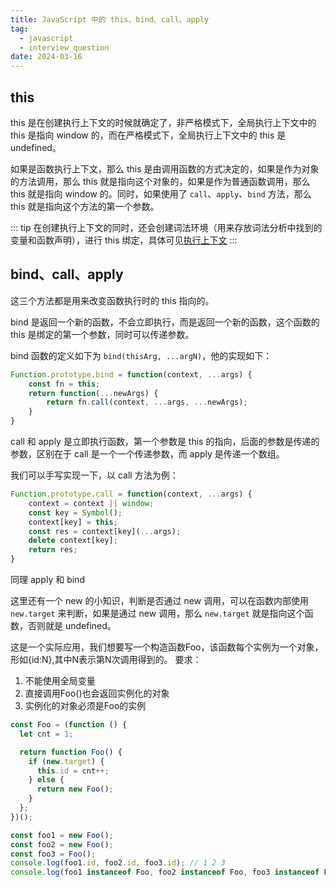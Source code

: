 ```yaml
---
title: JavaScript 中的 this、bind、call、apply
tag:
  - javascript
  - interview_question
date: 2024-03-16
---
```


## this

this 是在创建执行上下文的时候就确定了，非严格模式下，全局执行上下文中的 this 是指向 window 的，而在严格模式下，全局执行上下文中的 this 是 undefined。

如果是函数执行上下文，那么 this 是由调用函数的方式决定的，如果是作为对象的方法调用，那么 this 就是指向这个对象的，如果是作为普通函数调用，那么 this 就是指向 window 的。同时，如果使用了 `call`、`apply`、`bind` 方法，那么 this 就是指向这个方法的第一个参数。

::: tip
在创建执行上下文的同时，还会创建词法环境（用来存放词法分析中找到的变量和函数声明），进行 this 绑定，具体可见[执行上下文](./execute_context.md)
:::

## bind、call、apply

这三个方法都是用来改变函数执行时的 this 指向的。

bind 是返回一个新的函数，不会立即执行，而是返回一个新的函数，这个函数的 this 是绑定的第一个参数，同时可以传递参数。

bind 函数的定义如下为 `bind(thisArg, ...argN)`，他的实现如下：

```javascript
Function.prototype.bind = function(context, ...args) {
    const fn = this;
    return function(...newArgs) {
        return fn.call(context, ...args, ...newArgs);
    }
}
```

call 和 apply 是立即执行函数，第一个参数是 this 的指向，后面的参数是传递的参数，区别在于 call 是一个一个传递参数，而 apply 是传递一个数组。

我们可以手写实现一下，以 call 方法为例：

```javascript
Function.prototype.call = function(context, ...args) {
    context = context || window;
    const key = Symbol();
    context[key] = this;
    const res = context[key](...args);
    delete context[key];
    return res;
}
```

同理 apply 和 bind

这里还有一个 new 的小知识，判断是否通过 new 调用，可以在函数内部使用 `new.target` 来判断，如果是通过 new 调用，那么 `new.target` 就是指向这个函数，否则就是 undefined。

这是一个实际应用，我们想要写一个构造函数Foo，该函数每个实例为一个对象，形如{id:N},其中N表示第N次调用得到的。
要求：

1. 不能使用全局变量
1. 直接调用Foo()也会返回实例化的对象
1. 实例化的对象必须是Foo的实例

```javascript
const Foo = (function () {
  let cnt = 1;

  return function Foo() {
    if (new.target) {
      this.id = cnt++;
    } else {
      return new Foo();
    }
  };
})();

const foo1 = new Foo();
const foo2 = new Foo();
const foo3 = Foo();
console.log(foo1.id, foo2.id, foo3.id); // 1 2 3
console.log(foo1 instanceof Foo, foo2 instanceof Foo, foo3 instanceof Foo); // true true true
```
